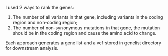 I used 2 ways to rank the genes:
1. The number of all variants in that gene, including variants in the coding region and non-coding region;
2. The number of non-synonymous mutations in that gene, the mutation should be in the coding region and cause the amino acid to change.

Each approach generates a gene list and a vcf stored in genelist directory for downstream analysis.
